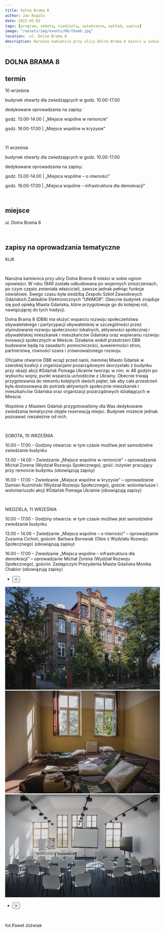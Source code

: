 ```yaml
---
title: Dolna Brama 8
author: Jan Rogalo
date: 2022-05-02
tags: [program, sobota, niedziela, zwiedzanie, wykład, zapisy]
image: "/assets/img/events/06/thumb.jpg"
location:  ul. Dolna Brama 8
description: Narożna kamienica przy ulicy Dolna Brama 8 mieści w sobie ogrom opowieści. W roku 1949 została odbudowana po wojennych zniszczeniach...
---
```

<section class="section-services">
    <div class="services">

<h1 class="event-h1">DOLNA BRAMA 8</h1>

<h2 class="event-h2">termin</h2>
<p>10 września</p>
<p>budynek otwarty dla zwiedzających w godz. 10.00-17.00</p>
<p>dedykowane oprowadzania na zapisy:<p>
<p>godz. 13.00-14.00 | „Miejsce wspólne w remoncie”</p>
<p>godz. 16.00-17.00 | „Miejsce wspólne w kryzysie”</p>
<br>
<p>11 września</p>
<p>budynek otwarty dla zwiedzających w godz. 10.00-17.00</p>
<p>dedykowane oprowadzania na zapisy:<p>
<p>godz. 13.00-14.00 | „Miejsca wspólne – o równości”</p>
<p>godz. 16.00-17.00 | „Miejsca wspólne – infrastruktura dla demokracji”</p>
<br>
<h2 class="event-h2">miejsce</h2>
<p>ul. Dolna Brama 8</p>
<br>
<h2 class="event-h2">zapisy na oprowadzania tematyczne </h2>
<p>KLIK</p>
<br>
<p>Narożna kamienica przy ulicy Dolna Brama 8 mieści w sobie ogrom opowieści. W roku 1949 została odbudowana po wojennych zniszczeniach, po czym często zmieniała właścicieli, zawsze jednak pełniąc funkcje oświatowe. Swego czasu była siedzibą Zespołu Szkół Zawodowych Gdańskich Zakładów Elektronicznych “UNIMOR”. Obecnie budynek znajduje się pod opieką Miasta Gdańska, które przygotowuje go do kolejnej roli, nawiązującej do tych tradycji.</p>
<p>Dolna Brama 8 (DB8) ma służyć wsparciu rozwoju społeczeństwa obywatelskiego i partycypacji obywatelskiej w szczególności przez stymulowanie rozwoju społeczności lokalnych, aktywności społecznej i obywatelskiej mieszkanek i mieszkańców Gdańska oraz wspieraniu rozwoju innowacji społecznych w Mieście. Działania wokół przestrzeni DB8 budowane będą na zasadach: pomocniczości, suwerenności stron, partnerstwa, równości szans i zrównoważonego rozwoju.</p>
<p>Oficjalne otwarcie DB8 wciąż przed nami, niemniej Miasto Gdańsk w szerokiej koalicji z organizacjami pozarządowymi skorzystało z budynku przy okazji akcji #Gdańsk Pomaga Ukrainie tworząc w nim, w 48 godzin po wybuchu wojny, punkt wsparcia uchodźców z Ukrainy. Obecnie trwają przygotowania do remontu kolejnych dwóch pięter, tak aby cała przestrzeń była dostosowana do potrzeb aktywnych społecznie mieszkanek i mieszkańców Gdańska oraz organizacji pozarządowych działających w Mieście. </p>
<p>Wspólnie z Miastem Gdańsk przygotowaliśmy dla Was dedykowane zwiedzania tematyczne objęte rezerwacją miejsc. Budynek możecie jednak poznawać niezależnie od nich.</p>
<br>
<p>SOBOTA, 10 WRZEŚNIA</p>
<p>10.00 – 17.00 - Godziny otwarcia: w tym czasie możliwe jest samodzielne zwiedzanie budynku</p>
<p>13.00 – 14.00 – Zwiedzanie „Miejsce wspólne w remoncie” – oprowadzanie Michał Zorena (Wydział Rozwoju Społecznego), gość: inżynier pracujący przy remoncie budynku (obowiązują zapisy)</p>
<p>16.00 – 17.00 – Zwiedzanie „Miejsce wspólne w kryzysie” – oprowadzanie Damian Kuźmiński (Wydział Rozwoju Społecznego), goście: wolontariusze i wolontariuszki akcji #Gdańsk Pomaga Ukrainie (obowiązują zapisy)</p>
<br>
<p>NIEDZIELA, 11 WRZEŚNIA</p>
<p>10.00 – 17.00 - Godziny otwarcia: w tym czasie możliwe jest samodzielne zwiedzanie budynku</p>
<p>13.00 – 14.00 – Zwiedzanie „Miejsca wspólne – o równości” – oprowadzanie Zuzanna Cichoń, gościni: Barbara Borowiak  (Obie z Wydziału Rozwoju Społecznego) (obowiązują zapisy)</p>
<p>16.00 – 17.00 – Zwiedzanie „Miejsca wspólne – infrastruktura dla demokracji” – oprowadzanie Michał Zorena (Wydział Rozwoju Społecznego), gościni: Zastępczyni Prezydenta Miasta Gdańska Monika Chabior (obowiązują zapisy)</p>
<div class="slider-container"><nav class="slider-nav"><ul><li><button class="previous"><span><</span></button></li></ul></nav>
  <div class="slider">
   <a href="/assets/img/events/06/TO PIERWSZE.jpg"><img class="active" src="/assets/img/events/06/TO PIERWSZE.jpg"></a>
<a href="/assets/img/events/06/DRUGIE.jpg"><img  src="/assets/img/events/06/DRUGIE.jpg"></a>
<a href="/assets/img/events/06/TRZECIE.jpg"><img  src="/assets/img/events/06/TRZECIE.jpg"></a>
  </div>
<nav class="slider-nav"><ul><li><button class="next"><span>></span></button></li></ul></nav></div>
<br>
<p>fot.Paweł Jóźwiak</p>
</div>
</section>
    <script src="/assets/scripts/slider.js"></script>


